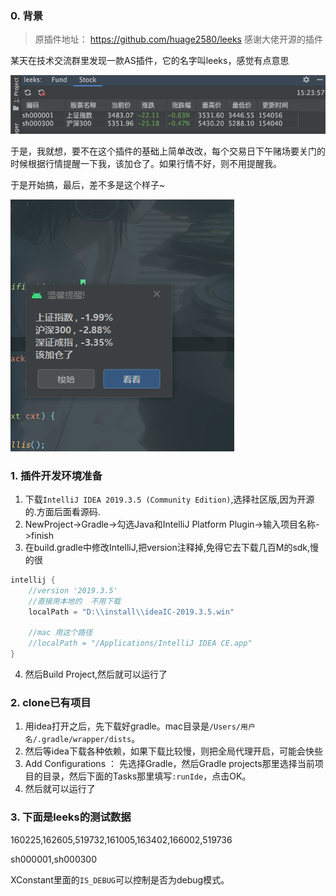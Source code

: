 
### 0. 背景

> 原插件地址： https://github.com/huage2580/leeks 
> 感谢大佬开源的插件

某天在技术交流群里发现一款AS插件，它的名字叫leeks，感觉有点意思

![](./pic/stock.png)

于是，我就想，要不在这个插件的基础上简单改改，每个交易日下午赌场要关门的时候根据行情提醒一下我，该加仓了。如果行情不好，则不用提醒我。

于是开始搞，最后，差不多是这个样子~

![](./pic/dialog.png)

### 1. 插件开发环境准备

1. 下载`IntelliJ IDEA 2019.3.5 (Community Edition)`,选择社区版,因为开源的.方面后面看源码.
2. NewProject->Gradle->勾选Java和IntelliJ Platform Plugin->输入项目名称->finish
3. 在build.gradle中修改IntelliJ,把version注释掉,免得它去下载几百M的sdk,慢的很

```java
intellij {
    //version '2019.3.5'
    //直接用本地的  不用下载
    localPath = "D:\\install\\ideaIC-2019.3.5.win"
    
    //mac 用这个路径
    //localPath = "/Applications/IntelliJ IDEA CE.app"
}
```
4. 然后Build Project,然后就可以运行了

### 2. clone已有项目

1. 用idea打开之后，先下载好gradle。mac目录是`/Users/用户名/.gradle/wrapper/dists`。
2. 然后等idea下载各种依赖，如果下载比较慢，则把全局代理开启，可能会快些
3. Add Configurations ： 先选择Gradle，然后Gradle projects那里选择当前项目的目录，然后下面的Tasks那里填写`:runIde`，点击OK。
4. 然后就可以运行了

### 3. 下面是leeks的测试数据

160225,162605,519732,161005,163402,166002,519736

sh000001,sh000300

XConstant里面的`IS_DEBUG`可以控制是否为debug模式。